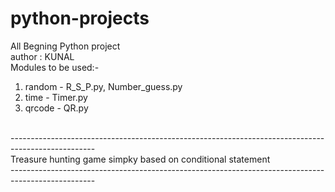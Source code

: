 # python-projects
All Begning Python project
<br>
author : KUNAL
<br>
Modules to be used:-<br>
 1. random - R_S_P.py, Number_guess.py<br>
 2. time - Timer.py<br>
 3. qrcode - QR.py<br>
<br>
---------------------------------------------------------------------------------------------------<br>
<!-- Treasure_Island_hunting -->
Treasure hunting game simpky based on conditional statement<br>
---------------------------------------------------------------------------------------------------